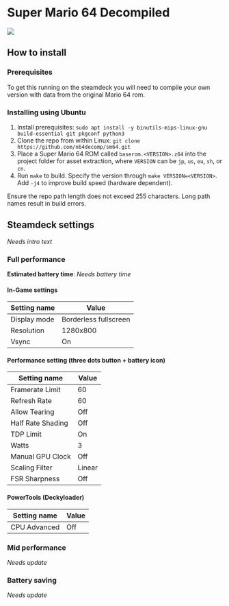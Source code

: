 # Super Mario 64 Decompiled

<img src="https://assets1.ignimgs.com/2021/03/09/top10supermariolevels-blogroll-1615324001088_160w.jpg?width=1280" />

## How to install

### Prerequisites

To get this running on the steamdeck you will need to compile your own version with data from the original Mario 64 rom. 

### Installing using Ubuntu

1. Install prerequisites: `sudo apt install -y binutils-mips-linux-gnu build-essential git pkgconf python3`
2. Clone the repo from within Linux: `git clone https://github.com/n64decomp/sm64.git`
3. Place a Super Mario 64 ROM called `baserom.<VERSION>.z64` into the project folder for asset extraction, where `VERSION` can be `jp`, `us`, `eu`, `sh`, or `cn`.
4. Run `make` to build. Specify the version through `make VERSION=<VERSION>`. Add `-j4` to improve build speed (hardware dependent).

Ensure the repo path length does not exceed 255 characters. Long path names result in build errors.

## Steamdeck settings

*Needs intro text*

### Full performance

**Estimated battery time**: *Needs battery time*

#### In-Game settings

| Setting name   | Value                 |
|----------------|-----------------------|
| Display mode   | Borderless fullscreen |
| Resolution     | 1280x800              |
| Vsync          | On                    |

#### Performance setting (three dots button + battery icon)

| Setting name      | Value                 |
|-------------------|-----------------------|
| Framerate Limit   | 60                    |
| Refresh Rate      | 60                    |
| Allow Tearing     | Off                   |
| Half Rate Shading | Off                   |
| TDP Limit         | On                    |
| Watts             | 3                     |
| Manual GPU Clock  | Off                   |
| Scaling Filter    | Linear                |
| FSR Sharpness     | Off                   |

#### PowerTools (Deckyloader)

| Setting name      | Value                 |
|-------------------|-----------------------|
| CPU Advanced      | Off                   |

### Mid performance

*Needs update*

### Battery saving

*Needs update*
